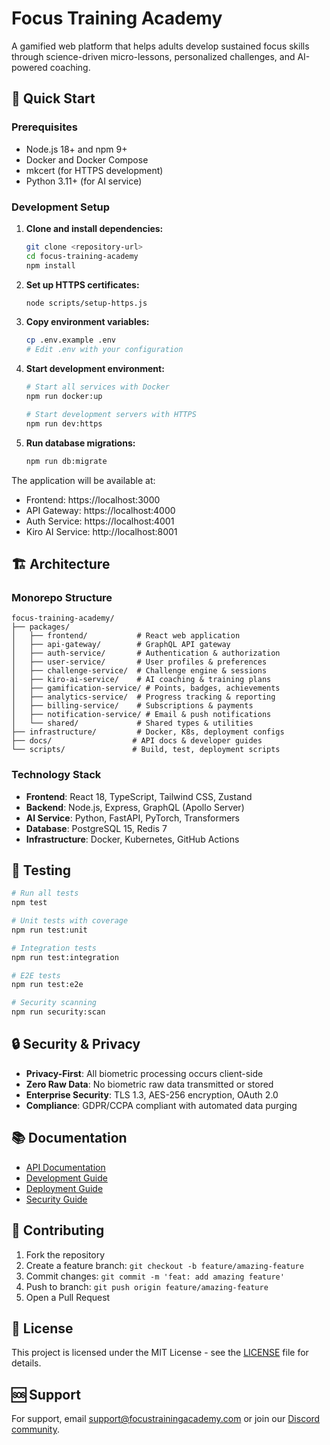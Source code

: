 # Focus Training Academy

A gamified web platform that helps adults develop sustained focus skills through science-driven micro-lessons, personalized challenges, and AI-powered coaching.

## 🚀 Quick Start

### Prerequisites

- Node.js 18+ and npm 9+
- Docker and Docker Compose
- mkcert (for HTTPS development)
- Python 3.11+ (for AI service)

### Development Setup

1. **Clone and install dependencies:**
   ```bash
   git clone <repository-url>
   cd focus-training-academy
   npm install
   ```

2. **Set up HTTPS certificates:**
   ```bash
   node scripts/setup-https.js
   ```

3. **Copy environment variables:**
   ```bash
   cp .env.example .env
   # Edit .env with your configuration
   ```

4. **Start development environment:**
   ```bash
   # Start all services with Docker
   npm run docker:up
   
   # Start development servers with HTTPS
   npm run dev:https
   ```

5. **Run database migrations:**
   ```bash
   npm run db:migrate
   ```

The application will be available at:
- Frontend: https://localhost:3000
- API Gateway: https://localhost:4000
- Auth Service: https://localhost:4001
- Kiro AI Service: http://localhost:8001

## 🏗️ Architecture

### Monorepo Structure

```
focus-training-academy/
├── packages/
│   ├── frontend/           # React web application
│   ├── api-gateway/        # GraphQL API gateway
│   ├── auth-service/       # Authentication & authorization
│   ├── user-service/       # User profiles & preferences
│   ├── challenge-service/  # Challenge engine & sessions
│   ├── kiro-ai-service/    # AI coaching & training plans
│   ├── gamification-service/ # Points, badges, achievements
│   ├── analytics-service/  # Progress tracking & reporting
│   ├── billing-service/    # Subscriptions & payments
│   ├── notification-service/ # Email & push notifications
│   └── shared/             # Shared types & utilities
├── infrastructure/         # Docker, K8s, deployment configs
├── docs/                  # API docs & developer guides
└── scripts/               # Build, test, deployment scripts
```

### Technology Stack

- **Frontend**: React 18, TypeScript, Tailwind CSS, Zustand
- **Backend**: Node.js, Express, GraphQL (Apollo Server)
- **AI Service**: Python, FastAPI, PyTorch, Transformers
- **Database**: PostgreSQL 15, Redis 7
- **Infrastructure**: Docker, Kubernetes, GitHub Actions

## 🧪 Testing

```bash
# Run all tests
npm test

# Unit tests with coverage
npm run test:unit

# Integration tests
npm run test:integration

# E2E tests
npm run test:e2e

# Security scanning
npm run security:scan
```

## 🔒 Security & Privacy

- **Privacy-First**: All biometric processing occurs client-side
- **Zero Raw Data**: No biometric raw data transmitted or stored
- **Enterprise Security**: TLS 1.3, AES-256 encryption, OAuth 2.0
- **Compliance**: GDPR/CCPA compliant with automated data purging

## 📚 Documentation

- [API Documentation](./docs/api.md)
- [Development Guide](./docs/development.md)
- [Deployment Guide](./docs/deployment.md)
- [Security Guide](./docs/security.md)

## 🤝 Contributing

1. Fork the repository
2. Create a feature branch: `git checkout -b feature/amazing-feature`
3. Commit changes: `git commit -m 'feat: add amazing feature'`
4. Push to branch: `git push origin feature/amazing-feature`
5. Open a Pull Request

## 📄 License

This project is licensed under the MIT License - see the [LICENSE](LICENSE) file for details.

## 🆘 Support

For support, email support@focustrainingacademy.com or join our [Discord community](https://discord.gg/focus-academy).